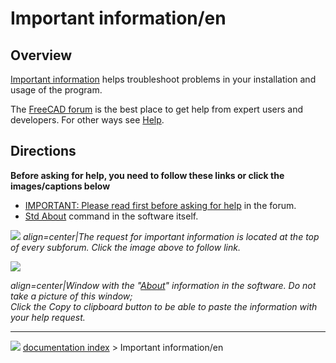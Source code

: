 # Important information/en
## Overview

[Important information](Important_information.md) helps troubleshoot problems in your installation and usage of the program.

The [FreeCAD forum](https://forum.freecadweb.org/viewforum.php?f=3) is the best place to get help from expert users and developers. For other ways see [Help](Help.md).

## Directions


**Before asking for help, you need to follow these links or click the images/captions below**

-   [IMPORTANT: Please read first before asking for help](https://forum.freecadweb.org/viewtopic.php?f=3&t=2264) in the forum.
-   [Std About](Std_About.md) command in the software itself.

![](images/Important_information-updated.png ) 
*align=center|The request for important information is located at the top of every subforum. Click the image above to follow link.*

![](images/Std_About_example.png )



*align=center|Window with the "[About](Std_About.md)" information in the software. Do not take a picture of this window;<br/>Click the **Copy to clipboard* button to be able to paste the information with your help request.**



---
![](images/Button_right.svg) [documentation index](../README.md) > Important information/en

